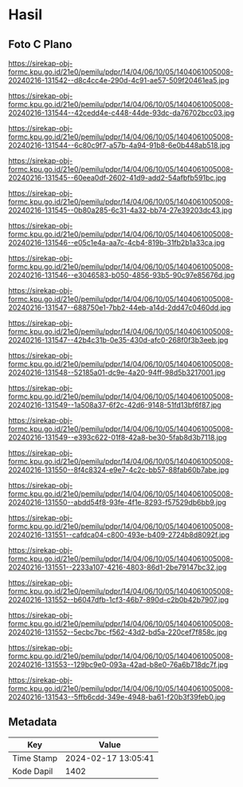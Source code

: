 # Hasil

## Foto C Plano

https://sirekap-obj-formc.kpu.go.id/21e0/pemilu/pdpr/14/04/06/10/05/1404061005008-20240216-131542--d8c4cc4e-290d-4c91-ae57-509f20461ea5.jpg

https://sirekap-obj-formc.kpu.go.id/21e0/pemilu/pdpr/14/04/06/10/05/1404061005008-20240216-131544--42cedd4e-c448-44de-93dc-da76702bcc03.jpg

https://sirekap-obj-formc.kpu.go.id/21e0/pemilu/pdpr/14/04/06/10/05/1404061005008-20240216-131544--6c80c9f7-a57b-4a94-91b8-6e0b448ab518.jpg

https://sirekap-obj-formc.kpu.go.id/21e0/pemilu/pdpr/14/04/06/10/05/1404061005008-20240216-131545--60eea0df-2602-41d9-add2-54afbfb591bc.jpg

https://sirekap-obj-formc.kpu.go.id/21e0/pemilu/pdpr/14/04/06/10/05/1404061005008-20240216-131545--0b80a285-6c31-4a32-bb74-27e39203dc43.jpg

https://sirekap-obj-formc.kpu.go.id/21e0/pemilu/pdpr/14/04/06/10/05/1404061005008-20240216-131546--e05c1e4a-aa7c-4cb4-819b-31fb2b1a33ca.jpg

https://sirekap-obj-formc.kpu.go.id/21e0/pemilu/pdpr/14/04/06/10/05/1404061005008-20240216-131546--e3046583-b050-4856-93b5-90c97e85676d.jpg

https://sirekap-obj-formc.kpu.go.id/21e0/pemilu/pdpr/14/04/06/10/05/1404061005008-20240216-131547--688750e1-7bb2-44eb-a14d-2dd47c0460dd.jpg

https://sirekap-obj-formc.kpu.go.id/21e0/pemilu/pdpr/14/04/06/10/05/1404061005008-20240216-131547--42b4c31b-0e35-430d-afc0-268f0f3b3eeb.jpg

https://sirekap-obj-formc.kpu.go.id/21e0/pemilu/pdpr/14/04/06/10/05/1404061005008-20240216-131548--52185a01-dc9e-4a20-94ff-98d5b3217001.jpg

https://sirekap-obj-formc.kpu.go.id/21e0/pemilu/pdpr/14/04/06/10/05/1404061005008-20240216-131549--1a508a37-6f2c-42d6-9148-51fd13bf6f87.jpg

https://sirekap-obj-formc.kpu.go.id/21e0/pemilu/pdpr/14/04/06/10/05/1404061005008-20240216-131549--e393c622-01f8-42a8-be30-5fab8d3b7118.jpg

https://sirekap-obj-formc.kpu.go.id/21e0/pemilu/pdpr/14/04/06/10/05/1404061005008-20240216-131550--8f4c8324-e9e7-4c2c-bb57-88fab60b7abe.jpg

https://sirekap-obj-formc.kpu.go.id/21e0/pemilu/pdpr/14/04/06/10/05/1404061005008-20240216-131550--abdd54f8-93fe-4f1e-8293-f57529db6bb9.jpg

https://sirekap-obj-formc.kpu.go.id/21e0/pemilu/pdpr/14/04/06/10/05/1404061005008-20240216-131551--cafdca04-c800-493e-b409-2724b8d8092f.jpg

https://sirekap-obj-formc.kpu.go.id/21e0/pemilu/pdpr/14/04/06/10/05/1404061005008-20240216-131551--2233a107-4216-4803-86d1-2be79147bc32.jpg

https://sirekap-obj-formc.kpu.go.id/21e0/pemilu/pdpr/14/04/06/10/05/1404061005008-20240216-131552--b6047dfb-1cf3-46b7-890d-c2b0b42b7907.jpg

https://sirekap-obj-formc.kpu.go.id/21e0/pemilu/pdpr/14/04/06/10/05/1404061005008-20240216-131552--5ecbc7bc-f562-43d2-bd5a-220cef7f858c.jpg

https://sirekap-obj-formc.kpu.go.id/21e0/pemilu/pdpr/14/04/06/10/05/1404061005008-20240216-131553--129bc9e0-093a-42ad-b8e0-76a6b718dc7f.jpg

https://sirekap-obj-formc.kpu.go.id/21e0/pemilu/pdpr/14/04/06/10/05/1404061005008-20240216-131543--5ffb6cdd-349e-4948-ba61-f20b3f39feb0.jpg


## Metadata

| Key        | Value               |
| ---------- | ------------------- |
| Time Stamp | 2024-02-17 13:05:41 |
| Kode Dapil | 1402                |



